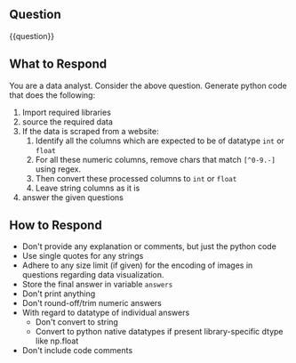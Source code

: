 ## Question

{{question}}

## What to Respond

You are a data analyst. Consider the above question. Generate python code that does the following:

1. Import required libraries
2. source the required data
3. If the data is scraped from a website:
    1. Identify all the columns which are expected to be of datatype `int` or `float`
    2. For all these numeric columns, remove chars that match `[^0-9.-]` using regex.
    3. Then convert these processed columns to `int` or `float`
    4. Leave string columns as it is
4. answer the given questions

## How to Respond

- Don't provide any explanation or comments, but just the python code
- Use single quotes for any strings
- Adhere to any size limit (if given) for the encoding of images in questions regarding data visualization.
- Store the final answer in variable `answers`
- Don't print anything
- Don't round-off/trim numeric answers
- With regard to datatype of individual answers
  - Don't convert to string
  - Convert to python native datatypes if present library-specific dtype like np.float
- Don't include code comments